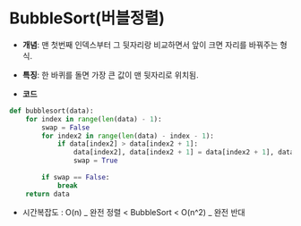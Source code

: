 # BubbleSort(버블정렬)

- **개념**: 맨 첫번째 인덱스부터 그 뒷자리랑 비교하면서 앞이 크면 자리를 바꿔주는 형식.

- **특징**: 한 바퀴를 돌면 가장 큰 값이 맨 뒷자리로 위치됨.

- **코드**
```python
def bubblesort(data):
    for index in range(len(data) - 1):
        swap = False
        for index2 in range(len(data) - index - 1):
            if data[index2] > data[index2 + 1]:
                data[index2], data[index2 + 1] = data[index2 + 1], data[index2]
                swap = True
        
        if swap == False:
            break
    return data
```

- 시간복잡도 : O(n) _ 완전 정렬 < BubbleSort < O(n^2) _ 완전 반대
